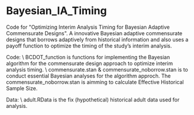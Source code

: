 # Bayesian_IA_Timing
Code for "Optimizing Interim Analysis Timing for Bayesian Adaptive Commensurate Designs". A innovative Bayesian adaptive commensurate designs that borrows adaptively from historical information and also uses a payoff function to optimize the timing of the study’s interim analysis.

Code: \\
BCDOT_function is functions for implementing the Bayesian algorithm for the commensurate design approach to optimize interim analysis timing. \\
commensurate.stan & commensurate_noborrow.stan is to conduct essential Bayesian analyses for the algorithm approch. The commensurate_noborrow.stan is aimming to calculate Effective Historical Sample Size.

Data: \\
adult.RData is the fix (hypothetical) historical adult data used for analysis.
